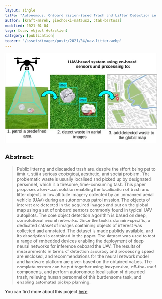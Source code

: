 ```yaml
---
layout: single
title: "Autonomous, Onboard Vision-Based Trash and Litter Detection in Low Altitude Aerial Images Collected by an Unmanned Aerial Vehicle"
author: [kraft-marek, piechocki-mateusz, ptak-bartosz]
modified: 2021-04-04
tags: [uav, object detection]
category: [publication]
teaser: "/assets/images/posts/2021/04/uav-litter.webp"
---
```


<p align="center">
    <img src="/assets/images/posts/2021/04/uav-litter-abstract.webp" height="300px" />
</p>

## Abstract:

> Public littering and discarded trash are, despite the effort being put to limit it, still a serious ecological, aesthetic, and social problem. The problematic waste is usually localised and picked up by designated personnel, which is a tiresome, time-consuming task. This paper proposes a low-cost solution enabling the localisation of trash and litter objects in low altitude imagery collected by an unmanned aerial vehicle (UAV) during an autonomous patrol mission. The objects of interest are detected in the acquired images and put on the global map using a set of onboard sensors commonly found in typical UAV autopilots. The core object detection algorithm is based on deep, convolutional neural networks. Since the task is domain-specific, a dedicated dataset of images containing objects of interest was collected and annotated. The dataset is made publicly available, and its description is contained in the paper. The dataset was used to test a range of embedded devices enabling the deployment of deep neural networks for inference onboard the UAV. The results of measurements in terms of detection accuracy and processing speed are enclosed, and recommendations for the neural network model and hardware platform are given based on the obtained values. The complete system can be put together using inexpensive, off-the-shelf components, and perform autonomous localisation of discarded trash, relieving human personnel of this burdensome task, and enabling automated pickup planning.

You can find more about this project [here](https://www.mdpi.com/2072-4292/13/5/965/htm).